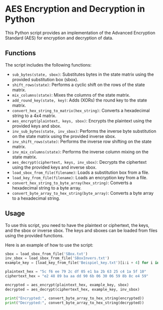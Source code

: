 # AES Encryption and Decryption in Python

This Python script provides an implementation of the Advanced Encryption Standard (AES) for encryption and decryption of data.

## Functions

The script includes the following functions:

- `sub_bytes(state, sbox)`: Substitutes bytes in the state matrix using the provided substitution box (sbox).
- `shift_rows(state)`: Performs a cyclic shift on the rows of the state matrix.
- `mix_columns(state)`: Mixes the columns of the state matrix.
- `add_round_key(state, key)`: Adds (XORs) the round key to the state matrix.
- `convert_hex_string_to_matrix(hex_string)`: Converts a hexadecimal string to a 4x4 matrix.
- `aes_encrypt(plaintext, keys, sbox)`: Encrypts the plaintext using the provided keys and sbox.
- `inv_sub_bytes(state, inv_sbox)`: Performs the inverse byte substitution on the state matrix using the provided inverse sbox.
- `inv_shift_rows(state)`: Performs the inverse row shifting on the state matrix.
- `inv_mix_columns(state)`: Performs the inverse column mixing on the state matrix.
- `aes_decrypt(ciphertext, keys, inv_sbox)`: Decrypts the ciphertext using the provided keys and inverse sbox.
- `load_sbox_from_file(filename)`: Loads a substitution box from a file.
- `load_key_from_file(filename)`: Loads an encryption key from a file.
- `convert_hex_string_to_byte_array(hex_string)`: Converts a hexadecimal string to a byte array.
- `convert_byte_array_to_hex_string(byte_array)`: Converts a byte array to a hexadecimal string.

## Usage

To use this script, you need to have the plaintext or ciphertext, the keys, and the sbox or inverse sbox. The keys and sboxes can be loaded from files using the provided functions.

Here is an example of how to use the script:

```python
sbox = load_sbox_from_file('SBox.txt')
inv_sbox = load_sbox_from_file('SBoxInvers.txt')
example_key = [load_key_from_file('Beispiel_key.txt')[i:i + 4] for i in range(0, 44, 4)] # Assumes 11 round keys

plaintext_hex = "5c f6 ee 79 2c df 05 e1 ba 2b 63 25 c4 1a 5f 10"
ciphertext_hex = "e2 48 89 ba aa dd 90 6b 06 30 06 59 8b 8c e4 59"

encrypted = aes_encrypt(plaintext_hex, example_key, sbox)
decrypted = aes_decrypt(ciphertext_hex, example_key, inv_sbox)

print("Encrypted:", convert_byte_array_to_hex_string(encrypted))
print("Decrypted:", convert_byte_array_to_hex_string(decrypted))